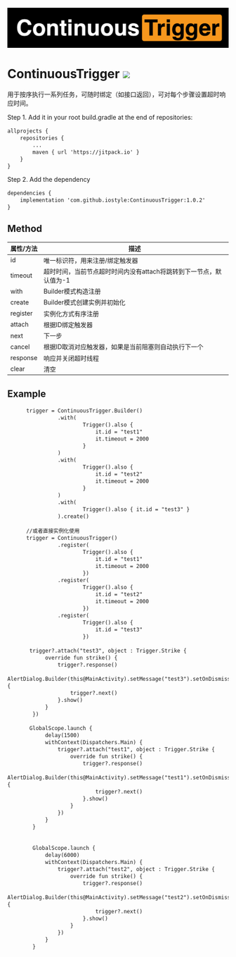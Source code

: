 ![](https://github.com/iostyle/ImageRepo/blob/master/icon_continuous_trigger.png)
# ContinuousTrigger [![](https://jitpack.io/v/iostyle/ContinuousTrigger.svg)](https://jitpack.io/#iostyle/ContinuousTrigger)
用于按序执行一系列任务，可随时绑定（如接口返回），可对每个步骤设置超时响应时间。

Step 1. Add it in your root build.gradle at the end of repositories:

	allprojects {
		repositories {
			...
			maven { url 'https://jitpack.io' }
		}
	}
Step 2. Add the dependency

	dependencies {
		implementation 'com.github.iostyle:ContinuousTrigger:1.0.2'
	}
  
## Method
|属性/方法|描述|
|--|--|
|id|唯一标识符，用来注册/绑定触发器|
|timeout|超时时间，当前节点超时时间内没有attach将跳转到下一节点，默认值为-1|
|with|Builder模式构造注册|
|create|Builder模式创建实例并初始化|
|register|实例化方式有序注册|
|attach|根据ID绑定触发器|
|next|下一步|
|cancel|根据ID取消对应触发器，如果是当前阻塞则自动执行下一个|
|response|响应并关闭超时线程|
|clear|清空|

## Example
```
      trigger = ContinuousTrigger.Builder()
                .with(
                        Trigger().also {
                            it.id = "test1"
                            it.timeout = 2000
                        }
                )
                .with(
                        Trigger().also {
                            it.id = "test2"
                            it.timeout = 2000
                        }
                )
                .with(
                        Trigger().also { it.id = "test3" }
                ).create()
      
      //或者直接实例化使用
      trigger = ContinuousTrigger()
                .register(
                        Trigger().also {
                            it.id = "test1"
                            it.timeout = 2000
                        })
                .register(
                        Trigger().also {
                            it.id = "test2"
                            it.timeout = 2000
                        })
                .register(
                        Trigger().also {
                            it.id = "test3"
                        })
                        
       trigger?.attach("test3", object : Trigger.Strike {
            override fun strike() {
                trigger?.response()
                AlertDialog.Builder(this@MainActivity).setMessage("test3").setOnDismissListener {
                    trigger?.next()
                }.show()
            }
        })           
       
       GlobalScope.launch {
            delay(1500)
            withContext(Dispatchers.Main) {
                trigger?.attach("test1", object : Trigger.Strike {
                    override fun strike() {
                        trigger?.response()
                        AlertDialog.Builder(this@MainActivity).setMessage("test1").setOnDismissListener {
                            trigger?.next()
                        }.show()
                    }
                })
            }
        }


        GlobalScope.launch {
            delay(6000)
            withContext(Dispatchers.Main) {
                trigger?.attach("test2", object : Trigger.Strike {
                    override fun strike() {
                        trigger?.response()
                        AlertDialog.Builder(this@MainActivity).setMessage("test2").setOnDismissListener {
                            trigger?.next()
                        }.show()
                    }
                })
            }
        }

```
